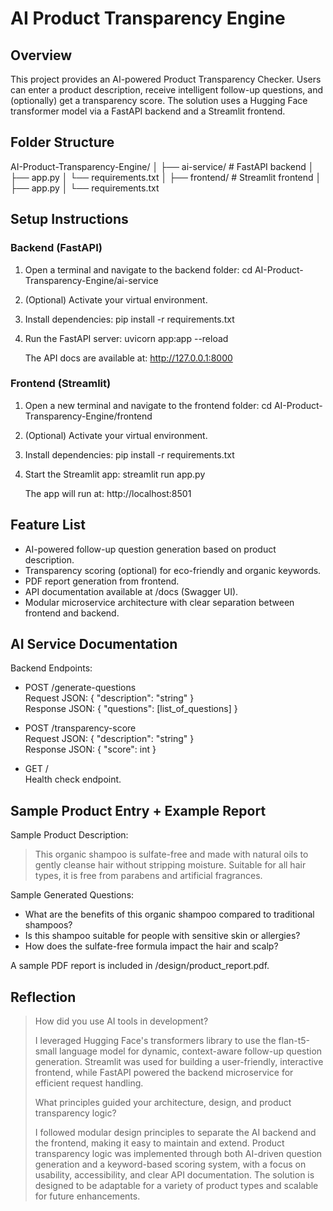 # AI Product Transparency Engine

## Overview

This project provides an AI-powered Product Transparency Checker. Users can enter a product description, receive intelligent follow-up questions, and (optionally) get a transparency score. The solution uses a Hugging Face transformer model via a FastAPI backend and a Streamlit frontend.

## Folder Structure

AI-Product-Transparency-Engine/
│
├── ai-service/       # FastAPI backend
│   ├── app.py
│   └── requirements.txt
│
├── frontend/         # Streamlit frontend
│   ├── app.py
│   └── requirements.txt

## Setup Instructions

### Backend (FastAPI)
1. Open a terminal and navigate to the backend folder:
    cd AI-Product-Transparency-Engine/ai-service

2. (Optional) Activate your virtual environment.

3. Install dependencies:
    pip install -r requirements.txt

4. Run the FastAPI server:
    uvicorn app:app --reload

   The API docs are available at: http://127.0.0.1:8000

### Frontend (Streamlit)
1. Open a new terminal and navigate to the frontend folder:
    cd AI-Product-Transparency-Engine/frontend

2. (Optional) Activate your virtual environment.

3. Install dependencies:
    pip install -r requirements.txt

4. Start the Streamlit app:
    streamlit run app.py

   The app will run at: http://localhost:8501

## Feature List

- AI-powered follow-up question generation based on product description.
- Transparency scoring (optional) for eco-friendly and organic keywords.
- PDF report generation from frontend.
- API documentation available at /docs (Swagger UI).
- Modular microservice architecture with clear separation between frontend and backend.

## AI Service Documentation

Backend Endpoints:

- POST /generate-questions  
  Request JSON: { "description": "string" }  
  Response JSON: { "questions": [list_of_questions] }

- POST /transparency-score  
  Request JSON: { "description": "string" }  
  Response JSON: { "score": int }

- GET /  
  Health check endpoint.

## Sample Product Entry + Example Report

Sample Product Description:  
> This organic shampoo is sulfate-free and made with natural oils to gently cleanse hair without stripping moisture. Suitable for all hair types, it is free from parabens and artificial fragrances.

Sample Generated Questions:
- What are the benefits of this organic shampoo compared to traditional shampoos?
- Is this shampoo suitable for people with sensitive skin or allergies?
- How does the sulfate-free formula impact the hair and scalp?

A sample PDF report is included in /design/product_report.pdf.

## Reflection

> How did you use AI tools in development?
>
> I leveraged Hugging Face's transformers library to use the flan-t5-small language model for dynamic, context-aware follow-up question generation. Streamlit was used for building a user-friendly, interactive frontend, while FastAPI powered the backend microservice for efficient request handling.
>
> What principles guided your architecture, design, and product transparency logic?
>
> I followed modular design principles to separate the AI backend and the frontend, making it easy to maintain and extend. Product transparency logic was implemented through both AI-driven question generation and a keyword-based scoring system, with a focus on usability, accessibility, and clear API documentation. The solution is designed to be adaptable for a variety of product types and scalable for future enhancements.
